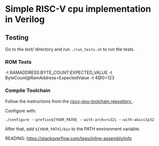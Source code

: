 # Simple RISC-V cpu implementation in Verilog

## Testing

Go to the *test/* directory and run `./run_tests.sh` to run the tests.

### ROM Tests

-t RAMADDRESS:BYTE_COUNT:EXPECTED_VALUE
-t ByteCount@RamAddress=ExpectedValue   -t 4@0=123

### Compile Toolchain

Follow the instructions from the [riscv-gnu-toolchain repository ](https://github.com/riscv/riscv-gnu-toolchain).

Configure with:
```
./configure --prefix=${YOUR_PATH} --with-arch=rv32i --with-abi=ilp32
```

After that, add `${YOUR_PATH}/bin` to the PATH environment variable.


READING:
https://stackoverflow.com/tags/inline-assembly/info


